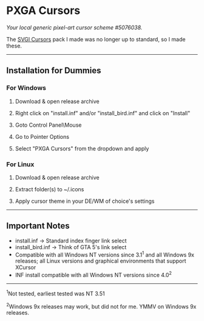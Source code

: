 # PXGA Cursors

_Your local generic pixel-art cursor scheme #5076038._

The [SVGI Cursors](https://github.com/TheWindowsPro98/SVGI-Cursors) pack I made was no longer up to standard, so I made these.

<hr>

## Installation for Dummies

### For Windows

1. Download & open release archive

1. Right click on "install.inf" and/or "install_bird.inf" and click on "Install"

2. Goto Control Panel\Mouse

3. Go to Pointer Options
 
4. Select "PXGA Cursors" from the dropdown and apply

### For Linux

1. Download & open release archive

2. Extract folder(s) to ~/.icons

3. Apply cursor theme in your DE/WM of choice's settings

<hr>

## Important Notes

- install.inf -> Standard index finger link select
- install_bird.inf -> Think of GTA 5's link select
- Compatible with all Windows NT versions since 3.1<sup>1</sup> and all Windows 9x releases; all Linux versions and graphical environments that support XCursor
- INF install compatible with all Windows NT versions since 4.0<sup>2</sup>

<hr>

<sup>1</sup>Not tested, earliest tested was NT 3.51

<sup>2</sup>Windows 9x releases may work, but did not for me. YMMV on Windows 9x releases.
